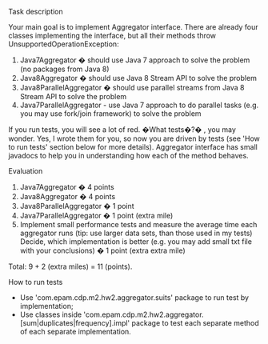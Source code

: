 Task description

Your main goal is to implement Aggregator interface. There are already four classes implementing the interface, but all their methods throw UnsupportedOperationException:

1.	Java7Aggregator � should use Java 7 approach to solve the problem (no packages from Java 8)
2.	Java8Aggregator � should use Java 8 Stream API to solve the problem
3.	Java8ParallelAggregator � should use parallel streams from Java 8 Stream API to solve the problem
4.	Java7ParallelAggregator -  use Java 7 approach to do parallel tasks (e.g. you may use fork/join framework) to solve the problem

If you run tests, you will see a lot of red. �What tests�?� , you may wonder. 
Yes, I wrote them for you, so now you are driven by tests (see 'How to run tests' section below for more details).
Aggregator interface has small javadocs to help you in understanding how each of the method behaves.

Evaluation
1.	Java7Aggregator � 4 points
2.	Java8Aggregator � 4 points
3.	Java8ParallelAggregator � 1 point
4.	Java7ParallelAggregator � 1 point (extra mile)
5.	Implement small performance tests and measure the average time each aggregator runs (tip: use larger data sets, than those used in my tests) 
Decide, which implementation is better (e.g. you may add small txt file with your conclusions) � 1 point (extra extra mile)

Total: 9 + 2 (extra miles) = 11 (points).


How to run tests

- Use 'com.epam.cdp.m2.hw2.aggregator.suits' package to run test by implementation;
- Use classes inside 'com.epam.cdp.m2.hw2.aggregator.[sum|duplicates|frequency].impl' package to test each separate method of each separate implementation.